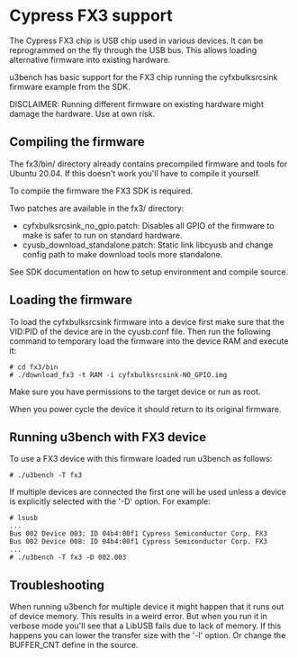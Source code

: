 # Cypress FX3 support
The Cypress FX3 chip is USB chip used in various devices. It can be reprogrammed
on the fly through the USB bus. This allows loading alternative firmware into
existing hardware.

u3bench has basic support for the FX3 chip running the cyfxbulksrcsink firmware
example from the SDK.

DISCLAIMER: Running different firmware on existing hardware might damage the
hardware. Use at own risk.

## Compiling the firmware
The fx3/bin/ directory already contains precompiled firmware and tools for
Ubuntu 20.04. If this doesn't work you'll have to compile it yourself.

To compile the firmware the FX3 SDK is required. 

Two patches are available in the fx3/ directory:

 * cyfxbulksrcsink_no_gpio.patch: Disables all GPIO of the firmware to make is
   safer to run on standard hardware.
 * cyusb_download_standalone.patch: Static link libcyusb and change config path
   to make download tools more standalone.

See SDK documentation on how to setup environment and compile source.

## Loading the firmware
To load the cyfxbulksrcsink firmware into a device first make sure that the
VID:PID of the device are in the cyusb.conf file. Then run the following
command to temporary load the firmware into the device RAM and execute it:

    # cd fx3/bin
    # ./download_fx3 -t RAM -i cyfxbulksrcsink-NO_GPIO.img

Make sure you have permissions to the target device or run as root.

When you power cycle the device it should return to its original firmware.

## Running u3bench with FX3 device
To use a FX3 device with this firmware loaded run u3bench as follows:

    # ./u3bench -T fx3

If multiple devices are connected the first one will be used unless a
device is explicitly selected with the '-D' option. For example:

    # lsusb
    ...
    Bus 002 Device 003: ID 04b4:00f1 Cypress Semiconductor Corp. FX3
    Bus 002 Device 008: ID 04b4:00f1 Cypress Semiconductor Corp. FX3
    ...
    # ./u3bench -T fx3 -D 002.003

## Troubleshooting
When running u3bench for multiple device it might happen that it runs out of
device memory. This results in a weird error. But when you run it in verbose
mode you'll see that a LibUSB fails due to lack of memory. If this happens you
can lower the transfer size with the '-l' option. Or change the BUFFER_CNT
define in the source.
